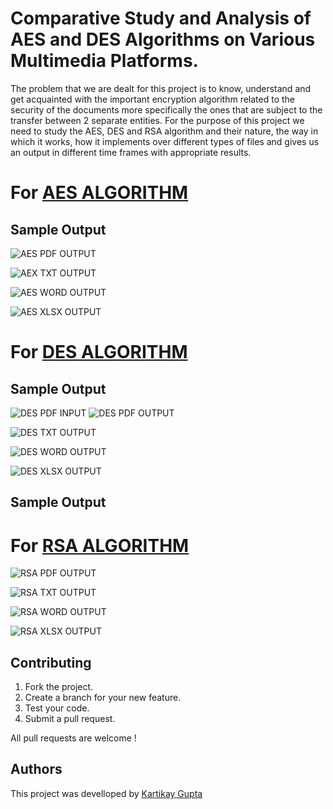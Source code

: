 # Comparative Study and Analysis of AES and DES Algorithms on Various Multimedia Platforms.
The problem that we are dealt for this project is to know, understand and get acquainted with the important encryption algorithm related to the security of the documents more specifically the ones that are subject to the transfer between 2 separate entities. For the purpose of this project we need to study the AES, DES and RSA algorithm and their nature, the way in which it works, how it implements over different types of files and gives us an output in different time frames with appropriate results.
# For [AES ALGORITHM](https://github.com/Kartikay77/Resume/blob/main/Analysis%20of%20AES%20%2CDES%20and%20RSA%20Algorithms%20on%20Various%20Multimedia%20Platforms/cryptogAES.java)

## Sample Output
![AES PDF OUTPUT](https://github.com/Kartikay77/Resume/blob/main/Analysis%20of%20AES%20%2CDES%20and%20RSA%20Algorithms%20on%20Various%20Multimedia%20Platforms/media/AES%20PDF%20CODE%20AND%20OUTPUT.JPG?raw=true)

![AEX TXT OUTPUT](https://github.com/Kartikay77/Resume/blob/main/Analysis%20of%20AES%20%2CDES%20and%20RSA%20Algorithms%20on%20Various%20Multimedia%20Platforms/media/AES%20TXT%20CODE%20AND%20OUTPUT.JPG?raw=true)

![AES WORD OUTPUT](https://github.com/Kartikay77/Resume/blob/main/Analysis%20of%20AES%20%2CDES%20and%20RSA%20Algorithms%20on%20Various%20Multimedia%20Platforms/media/AES%20WORD%20OUTPUT.JPG?raw=true)

![AES XLSX OUTPUT](https://github.com/Kartikay77/Resume/blob/main/Analysis%20of%20AES%20%2CDES%20and%20RSA%20Algorithms%20on%20Various%20Multimedia%20Platforms/media/AES%20XLSX%20OUTPUT.JPG?raw=true)


# For [DES ALGORITHM](https://github.com/Kartikay77/Resume/blob/main/Analysis%20of%20AES%20%2CDES%20and%20RSA%20Algorithms%20on%20Various%20Multimedia%20Platforms/cryptogDES.java)

## Sample Output
![DES PDF INPUT](https://github.com/Kartikay77/Resume/blob/main/Analysis%20of%20AES%20%2CDES%20and%20RSA%20Algorithms%20on%20Various%20Multimedia%20Platforms/media/DES%20PDF%20CODE.JPG?raw=true)
![DES PDF OUTPUT](https://github.com/Kartikay77/Resume/blob/main/Analysis%20of%20AES%20%2CDES%20and%20RSA%20Algorithms%20on%20Various%20Multimedia%20Platforms/media/DES%20PDF%20OUTPUT.JPG?raw=true)

![DES TXT OUTPUT](https://github.com/Kartikay77/Resume/blob/main/Analysis%20of%20AES%20%2CDES%20and%20RSA%20Algorithms%20on%20Various%20Multimedia%20Platforms/media/DES%20TXT%20OUTPUT.JPG?raw=true)

![DES WORD OUTPUT](https://github.com/Kartikay77/Resume/blob/main/Analysis%20of%20AES%20%2CDES%20and%20RSA%20Algorithms%20on%20Various%20Multimedia%20Platforms/media/DES%20WORD%20OUTPUT.JPG?raw=true)

![DES XLSX OUTPUT](https://github.com/Kartikay77/Resume/blob/main/Analysis%20of%20AES%20%2CDES%20and%20RSA%20Algorithms%20on%20Various%20Multimedia%20Platforms/media/DES%20XLSX%20CODE%20AND%20OUTPUT.JPG?raw=true)


## Sample Output
# For [RSA ALGORITHM](https://github.com/Kartikay77/Resume/blob/main/Analysis%20of%20AES%20%2CDES%20and%20RSA%20Algorithms%20on%20Various%20Multimedia%20Platforms/cryptogRSA.java)

![RSA PDF OUTPUT](https://github.com/Kartikay77/Resume/blob/main/Analysis%20of%20AES%20%2CDES%20and%20RSA%20Algorithms%20on%20Various%20Multimedia%20Platforms/media/RSA%20PDF%20CODE%20AND%20OUTPUT.JPG?raw=true)

![RSA TXT OUTPUT](https://github.com/Kartikay77/Resume/blob/main/Analysis%20of%20AES%20%2CDES%20and%20RSA%20Algorithms%20on%20Various%20Multimedia%20Platforms/media/RSA%20TXT%20CODE%20AND%20OUTPUT.JPG?raw=true)

![RSA WORD OUTPUT](https://github.com/Kartikay77/Resume/blob/main/Analysis%20of%20AES%20%2CDES%20and%20RSA%20Algorithms%20on%20Various%20Multimedia%20Platforms/media/RSA%20WORD%20OUTPUT.JPG?raw=true)

![RSA XLSX OUTPUT](https://github.com/Kartikay77/Resume/blob/main/Analysis%20of%20AES%20%2CDES%20and%20RSA%20Algorithms%20on%20Various%20Multimedia%20Platforms/media/RSA%20XLSX%20CODE%20AND%20OUTPUT.JPG?raw=true)

## Contributing
1. Fork the project.
2. Create a branch for your new feature.
3. Test your code.
5. Submit a pull request.

All pull requests are welcome !

## Authors
This project was develloped by [Kartikay Gupta](https://github.com/Kartikay77)


